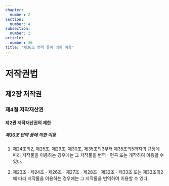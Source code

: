 ```yaml
---
chapter:
  number: 2
section:
  number: 4
subsection:
  number: 2
article:
  number: 36
title: "제36조 번역 등에 의한 이용"
---
```

# 저작권법

## 제2장 저작권

### 제4절 저작재산권

#### 제2관 저작재산권의 제한

##### 제36조 번역 등에 의한 이용

1. 제24조의2, 제25조, 제29조, 제30조, 제35조의3부터 제35조의5까지의 규정에 따라 저작물을 이용하는 경우에는 그 저작물을 번역ㆍ편곡 또는 개작하여 이용할 수 있다.

2. 제23조ㆍ제24조ㆍ제26조ㆍ제27조ㆍ제28조ㆍ제32조ㆍ제33조 또는 제33조의2에 따라 저작물을 이용하는 경우에는 그 저작물을 번역하여 이용할 수 있다.
